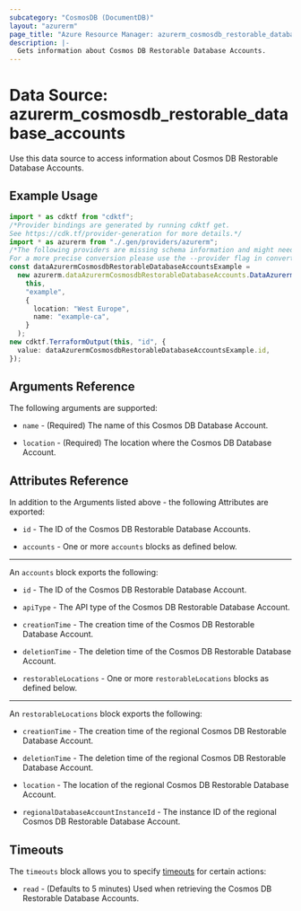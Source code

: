 ```yaml
---
subcategory: "CosmosDB (DocumentDB)"
layout: "azurerm"
page_title: "Azure Resource Manager: azurerm_cosmosdb_restorable_database_accounts"
description: |-
  Gets information about Cosmos DB Restorable Database Accounts.
---
```


# Data Source: azurerm\_cosmosdb\_restorable\_database\_accounts

Use this data source to access information about Cosmos DB Restorable Database Accounts.

## Example Usage

```typescript
import * as cdktf from "cdktf";
/*Provider bindings are generated by running cdktf get.
See https://cdk.tf/provider-generation for more details.*/
import * as azurerm from "./.gen/providers/azurerm";
/*The following providers are missing schema information and might need manual adjustments to synthesize correctly: azurerm.
For a more precise conversion please use the --provider flag in convert.*/
const dataAzurermCosmosdbRestorableDatabaseAccountsExample =
  new azurerm.dataAzurermCosmosdbRestorableDatabaseAccounts.DataAzurermCosmosdbRestorableDatabaseAccounts(
    this,
    "example",
    {
      location: "West Europe",
      name: "example-ca",
    }
  );
new cdktf.TerraformOutput(this, "id", {
  value: dataAzurermCosmosdbRestorableDatabaseAccountsExample.id,
});

```

## Arguments Reference

The following arguments are supported:

*   `name` - (Required) The name of this Cosmos DB Database Account.

*   `location` - (Required) The location where the Cosmos DB Database Account.

## Attributes Reference

In addition to the Arguments listed above - the following Attributes are exported:

*   `id` - The ID of the Cosmos DB Restorable Database Accounts.

*   `accounts` - One or more `accounts` blocks as defined below.

***

An `accounts` block exports the following:

*   `id` - The ID of the Cosmos DB Restorable Database Account.

*   `apiType` - The API type of the Cosmos DB Restorable Database Account.

*   `creationTime` - The creation time of the Cosmos DB Restorable Database Account.

*   `deletionTime` - The deletion time of the Cosmos DB Restorable Database Account.

*   `restorableLocations` - One or more `restorableLocations` blocks as defined below.

***

An `restorableLocations` block exports the following:

*   `creationTime` - The creation time of the regional Cosmos DB Restorable Database Account.

*   `deletionTime` - The deletion time of the regional Cosmos DB Restorable Database Account.

*   `location` - The location of the regional Cosmos DB Restorable Database Account.

*   `regionalDatabaseAccountInstanceId` - The instance ID of the regional Cosmos DB Restorable Database Account.

## Timeouts

The `timeouts` block allows you to specify [timeouts](https://www.terraform.io/language/resources/syntax#operation-timeouts) for certain actions:

* `read` - (Defaults to 5 minutes) Used when retrieving the Cosmos DB Restorable Database Accounts.

